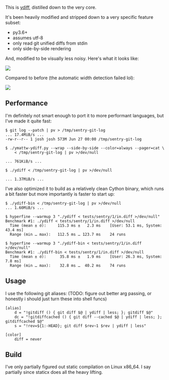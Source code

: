 This is [ydiff](https://github.com/ymattw/ydiff), distilled down to the very core.

It's been heavily modified and stripped down to a very specific feature subset:

- py3.6+
- assumes utf-8
- only read git unified diffs from stdin
- only side-by-side rendering

And, modified to be visually less noisy. Here's what it looks like:

<img src="https://github.com/joshuarli/ydiff/blob/master/.github/joshuarli-ydiff.png?raw=true">

Compared to before (the automatic width detection failed lol):

<img src="https://github.com/joshuarli/ydiff/blob/master/.github/ymattw-ydiff.png?raw=true">


## Performance

I'm definitely not smart enough to port it to more performant languages,
but I've made it quite fast:

```
$ git log --patch | pv > /tmp/sentry-git-log
... 17.4MiB/s ...
-rw-r--r-- 1 josh josh 573M Jun 27 00:00 /tmp/sentry-git-log

$ ./ymattw-ydiff.py --wrap --side-by-side --color=always --pager=cat \
    < /tmp/sentry-git-log | pv >/dev/null

... 761KiB/s ...

$ ./ydiff < /tmp/sentry-git-log | pv >/dev/null

... 1.37MiB/s ...
```

I've also optimized it to build as a relatively clean Cython binary,
which runs a bit faster but more importantly is faster to start up:

```
$ ./ydiff-bin < /tmp/sentry-git-log | pv >/dev/null
... 1.60MiB/s ...

$ hyperfine --warmup 3 "./ydiff < tests/sentry/1/in.diff >/dev/null"
Benchmark #1: ./ydiff < tests/sentry/1/in.diff >/dev/null
  Time (mean ± σ):     115.3 ms ±   2.3 ms    [User: 53.1 ms, System: 43.4 ms]
  Range (min … max):   112.5 ms … 123.7 ms    24 runs

$ hyperfine --warmup 3 "./ydiff-bin < tests/sentry/1/in.diff >/dev/null"
Benchmark #1: ./ydiff-bin < tests/sentry/1/in.diff >/dev/null
  Time (mean ± σ):      35.8 ms ±   1.9 ms    [User: 26.3 ms, System: 7.8 ms]
  Range (min … max):    32.8 ms …  40.2 ms    74 runs
```


## Usage

I use the following git aliases:
(TODO: figure out better arg passing, or honestly i should just turn these into shell funcs)

	[alias]
        d = "!gitdiff () { git diff $@ | ydiff | less; }; gitdiff $@"
        dc = "!gitdiffcached () { git diff --cached $@ | ydiff | less; }; gitdiffcached $@"
	    s = "!rev=${1:-HEAD}; git diff $rev~1 $rev | ydiff | less"

	[color]
		diff = never


## Build

I've only partially figured out static compilation on Linux x86_64.
I say partially since staticx does all the heavy lifting.
